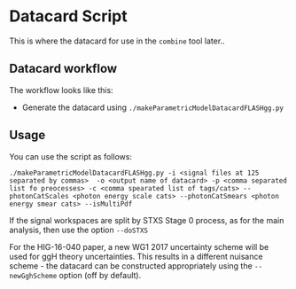 # Datacard Script
This is where the datacard for use in the `combine` tool  later..

## Datacard workflow

The workflow looks like this:
* Generate the datacard using `./makeParametricModelDatacardFLASHgg.py`

## Usage

You can use the script as follows:
```
./makeParametricModelDatacardFLASHgg.py -i <signal files at 125 separated by commas>  -o <output name of datacard> -p <comma separated list fo preocesses> -c <comma spearated list of tags/cats> --photonCatScales <photon energy scale cats> --photonCatSmears <photon energy smear cats> --isMultiPdf  
```

If the signal workspaces are split by STXS Stage 0 process, as for the main analysis, then use the option `--doSTXS`

For the HIG-16-040 paper, a new WG1 2017 uncertainty scheme will be used for ggH theory uncertainties. This results in a different nuisance scheme - the datacard can be constructed appropriately using the `--newGghScheme` option (off by default).
